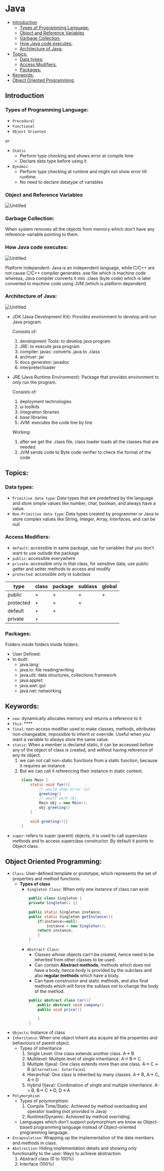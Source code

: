 # Java

<!-- vscode-markdown-toc -->
* [Introduction](#Introduction)
	* [Types of Programming Language:](#TypesofProgrammingLanguage:)
	* [Object and Reference Variables](#ObjectandReferenceVariables)
	* [Garbage Collection:](#GarbageCollection:)
	* [How Java code executes:](#HowJavacodeexecutes:)
	* [Architecture of Java:](#ArchitectureofJava:)
* [Topics:](#Topics:)
	* [Data types:](#Datatypes:)
	* [Access Modifiers:](#AccessModifiers:)
	* [Packages:](#Packages:)
* [Keywords:](#Keywords:)
* [Object Oriented Programming:](#ObjectOrientedProgramming:)

<!-- vscode-markdown-toc-config
	numbering=false
	autoSave=true
	/vscode-markdown-toc-config -->
<!-- /vscode-markdown-toc -->

## <a name='Introduction'></a>Introduction

### <a name='TypesofProgrammingLanguage:'></a>Types of Programming Language:

- `Procedural`
- `Functional`
- `Object Oriented`

*or*

- `Static`
    - Perform type checking and shows error at compile time
    - Declare data type before using it
- `Dynamic`
    - Perform type checking at runtime and might not show error till runtime.
    - No need to declare datatype of variables

### <a name='ObjectandReferenceVariables'></a>Object and Reference Variables

![Untitled](res/obj_ref.png)

### <a name='GarbageCollection:'></a>Garbage Collection:

When system removes all the objects from memory which don’t have any reference-variable pointing to them.

### <a name='HowJavacodeexecutes:'></a>How Java code executes:

![Untitled](res/java_exec.png)

Platform independent: Java is an independent language, while C/C++ are not cause C/C++ compiler generates .exe file which is machine code whereas, Java compiler converts it into .class (byte code) which is later converted to machine code using JVM (which is platform dependent)

### <a name='ArchitectureofJava:'></a>Architecture of Java:

![Untitled](res/java_arc.png)

- JDK (Java Development Kit): Provides environment to develop and run Java program.
    
    Consists of:
    
    1. development Tools: to develop java program
    2. JRE: to execute java program
    3. compiler: javac: converts .java to .class
    4. archiver: jar
    5. docs generator: javadoc
    6. interpreter/loader
- JRE (Java Runtime Environment): Package that provides environment to only run the program.
    
    Consists of:
    
    1. deployment technologies
    2. ui toolkits
    3. integration libraries
    4. base libraries
    5. JVM: executes the code line by line
    
    Working:
    
    1. after we get the .class file, class loader loads all the classes that are needed
    2. JVM sends code to Byte code verifier to check the  format of the code

## <a name='Topics:'></a>Topics:

### <a name='Datatypes:'></a>Data types: 

- `Primitive data type`: Data types that are predefined by the language and store simple values like number, char, boolean, and always have a value.
- `Non-Primitive data type`: Data types created by programmer or Java to store complex values like String, Integer, Array, Interfaces, and can be null

### <a name='AccessModifiers:'></a>Access Modifiers:
- `default`: accessible in same package, use for variables that you don't want to use outisde the package
- `public`: accessible everywhere
- `private`: accessible only in that class, for sensitive data, use public getter and setter methods to access and modify
- `protected`: accessible only in subclass

|type|class|package|sublass|global|
|-|-|-|-|-|
|public|+|+|+|+|+|||
|protected|+|+|+|||||
|default|+|+||||||
|private|+|||||||

### <a name='Packages:'></a>Packages:
Folders inside folders inside folders.
- User Defined:
- In-built:
    - java.lang: 
    - java.io: file reading/writing
    - java.util: data structures, collections framework
    - java.applet: 
    - java.awt: gui
    - java.net: networking
    
## <a name='Keywords:'></a>Keywords:

- `new`: dynamically allocates memory and returns a reference to it
- `this`: ****
- `final`: non-access modifier used to make classes, methods, attributes non-changeable, impossible to inherit or override. Useful when you want a variable to always store the same value.
- `static`: When a member is declared static, it can be accessed before any of the object of class is created, and without having reference of any its object.
    1. we can not call non-static functions from a static function, because it requires an instance.
    2. But we can call it referencing their instance in static context. 
    ```java
        class Main {
        	static void fun(){
        		// would show error (a)
        		greeting() 
        		// woulf work (b)
        		Main obj = new Main();
        		obj.greeting()
        	}
        
        	void greeting(){}
        }
    ```
- `super`: refers to super (parent) objects, it is used to call superclass methods and to access superclass constructor. By default it points to Object class.
        

## <a name='ObjectOrientedProgramming:'></a>Object Oriented Programming:

- `Class`: User-defined template or prototype, which represents the set of properties and method functions.
    <br>
    - **Types of class**
        - `Singleton Class`: When only one instance of class can exist<br>
        ```java
            public class Singleton {
            private Singleton() {}
                
            public static Singleton instance;
            public static Singleton getInstance(){
                if(instance==null)
                    instance = new Singleton();
                return instance;
                }
            }
        ```
        - `Abstract Class`: 
            -   Classes whose objects can't be created, hence need to be inherited from other classes to be used.
            -   Can contain **Abstract methods**, methods which does not have a body, hence body is provided by the subclass and also **regular methods** which have a body. 
            -   Can have constructor and static methods, and also final methods which will force the sublass not to change the body of the method.
        ```java
            public abstract class Car(){
                public abstract void company()
                public void price(){

                }
            }
        ```
- `Objects`: Instance of class
- `Inheritance`: When one object inherit aka acquire all the properties and behaviours of parent object.
   - Types of inheritance
        1. Single Level: One class extends another class. A-> B
        2. Multilevel: Multiple level of single inheritance. A-> B-> C
        3. Multiple (!java): One class extends more than one class. A-> C <-B (`Alternative: Interfaces`)
        4. Hierarchial: One class is inherited by many classes. A-> B, A-> C, A-> D
        5. Hybrid (!java): Combination of single and multiple inheritance.
            A-> B, B-> C <-D, D <-A
- `Polymorphism`: 
    - Types of polymorphism
        1. Compile Time/Static: Achieved by method overloading and operator loading (not provided in Java)
        2. Runtime/Dynamic: Achieved by method overriding.
    - Lamguages which don't support polymorphism are know as Object-based programming language instead of Object-oriented programming language.
- `Encapsulation`: Wrapping up the implementation of the data members and methods in class.
- `Abstraction`: Hiding implementation details and showing only functionality to the user.
    Ways to achieve abstraction:
    1. Abstract class (0 to 100%)
    2. Interface (100%)